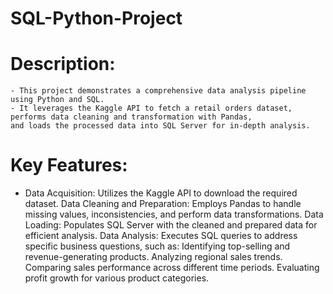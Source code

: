 # SQL-Python-Project

# Description:
    - This project demonstrates a comprehensive data analysis pipeline using Python and SQL. 
    - It leverages the Kaggle API to fetch a retail orders dataset, performs data cleaning and transformation with Pandas,
    and loads the processed data into SQL Server for in-depth analysis.
# Key Features:

- Data Acquisition: Utilizes the Kaggle API to download the required dataset.
Data Cleaning and Preparation: Employs Pandas to handle missing values, inconsistencies, and perform data transformations.
Data Loading: Populates SQL Server with the cleaned and prepared data for efficient analysis.
Data Analysis: Executes SQL queries to address specific business questions, such as:
Identifying top-selling and revenue-generating products.
Analyzing regional sales trends.
Comparing sales performance across different time periods.
Evaluating profit growth for various product categories.
